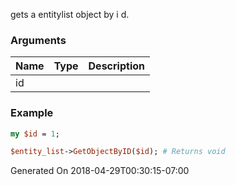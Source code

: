 gets a entitylist object by i d.
### Arguments
**Name**|**Type**|**Description**
:---|:---|:---
id||

### Example

```perl
my $id = 1;

$entity_list->GetObjectByID($id); # Returns void
```


Generated On 2018-04-29T00:30:15-07:00